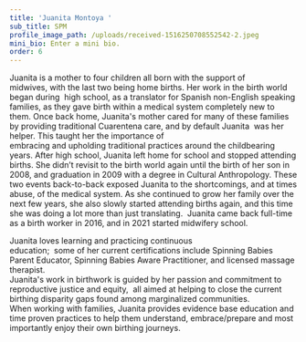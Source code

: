 ```yaml
---
title: 'Juanita Montoya '
sub_title: SPM
profile_image_path: /uploads/received-1516250708552542-2.jpeg
mini_bio: Enter a mini bio.
order: 6
---
```

Juanita is a mother to four children all born with the support of<br>midwives, with the last two being home births. Her work in the birth world began during&nbsp; high school, as a translator for Spanish non-English speaking families, as they gave birth within a medical system completely new to them. Once back home, Juanita's mother cared for many of these families by providing traditional Cuarentena care, and by default Juanita&nbsp; was her helper. This taught her the importance of&nbsp;<br>embracing and upholding traditional practices around the childbearing years. After high school, Juanita left home for school and stopped attending births. She didn’t revisit to the birth world again until the birth of her son in 2008, and graduation in 2009 with a degree in Cultural Anthropology. These two events back-to-back exposed Juanita to the shortcomings, and at times abuse, of the medical system. As she continued to grow her family over the next few years, she also slowly started attending births again, and this time she was doing a lot more than just translating.&nbsp; Juanita came back full-time as a birth worker in 2016, and in 2021 started midwifery school.&nbsp;

Juanita loves learning and practicing continuous<br>education;&nbsp; some of her current certifications include Spinning Babies Parent Educator, Spinning Babies Aware Practitioner, and licensed massage therapist.<br>Juanita's work in birthwork is guided by her passion and commitment to reproductive justice and equity,&nbsp; all aimed at helping to close the current birthing disparity gaps found among marginalized communities.<br>When working with families, Juanita provides evidence base education and time proven practices to help them understand, embrace/prepare and most importantly enjoy their own birthing journeys.